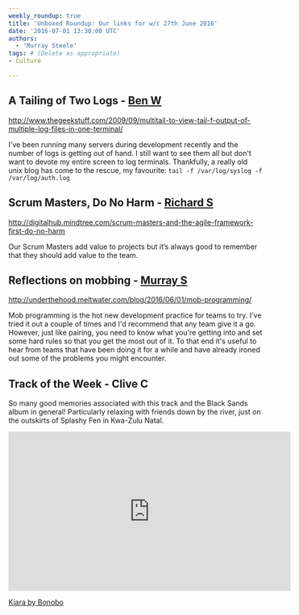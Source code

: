 ```yaml
---
weekly_roundup: true
title: 'Unboxed Roundup: Our links for w/c 27th June 2016'
date: '2016-07-01 13:30:00 UTC'
authors:
  - 'Murray Steele'
tags: # (Delete as appropriate)
- Culture

---
```


## A Tailing of Two Logs - [Ben W](/team#ben-wong)

http://www.thegeekstuff.com/2009/09/multitail-to-view-tail-f-output-of-multiple-log-files-in-one-terminal/

I've been running many servers during development recently and the number of logs is getting out of hand. I still want to see them all but don't want to devote my entire screen to log terminals. Thankfully, a really old unix blog has come to the rescue, my favourite: `tail -f /var/log/syslog -f /var/log/auth.log`

## Scrum Masters, Do No Harm - [Richard S](/team#richard-stobart)

http://digitalhub.mindtree.com/scrum-masters-and-the-agile-framework-first-do-no-harm

Our Scrum Masters add value to projects but it’s always good to remember that they should add value to the team.

## Reflections on mobbing - [Murray S](/team#murray-steele)

http://underthehood.meltwater.com/blog/2016/06/01/mob-programming/

Mob programming is the hot new development practice for teams to try.  I've tried it out a couple of times and I'd recommend that any team give it a go.  However, just like pairing, you need to know what you're getting into and set some hard rules so that you get the most out of it.  To that end it's useful to hear from teams that have been doing it for a while and have already ironed out some of the problems you might encounter.

## Track of the Week - Clive C

So many good memories associated with this track and the Black Sands album in general! Particularly relaxing with friends down by the river, just on the outskirts of Splashy Fen in Kwa-Zulu Natal.

<iframe width="560" height="315" src="https://www.youtube.com/embed/N7m86aMNjlQ" frameborder="0" allowfullscreen></iframe>

[Kiara by Bonobo](https://www.youtube.com/watch?v=N7m86aMNjlQ)
